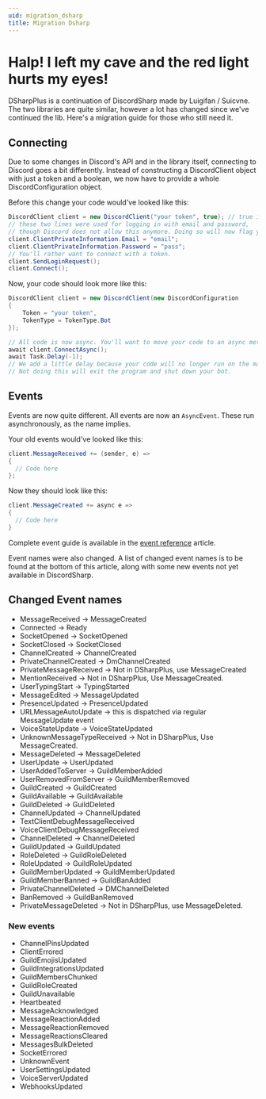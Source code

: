 ```yaml
---
uid: migration_dsharp
title: Migration Dsharp
---
```


# Halp! I left my cave and the red light hurts my eyes!

DSharpPlus is a continuation of DiscordSharp made by Luigifan / Suicvne. The two libraries are quite similar, however a 
lot has changed since we've continued the lib. Here's a migration guide for those who still need it.

## Connecting

Due to some changes in Discord's API and in the library itself, connecting to Discord goes a bit differently. Instead 
of constructing a DiscordClient object with just a token and a boolean, we now have to provide a whole 
DiscordConfiguration object.

Before this change your code would've looked like this:

```cs
DiscordClient client = new DiscordClient("your token", true); // true is for isbot.
// these two lines were used for logging in with email and password,
// though Discord does not allow this anymore. Doing so will now flag your account.
client.ClientPrivateInformation.Email = "email";
client.ClientPrivateInformation.Password = "pass";
// You'll rather want to connect with a token.
client.SendLoginRequest();
client.Connect();
```

Now, your code should look more like this:

```cs
DiscordClient client = new DiscordClient(new DiscordConfiguration
{
    Token = "your token",
    TokenType = TokenType.Bot
});

// All code is now async. You'll want to move your code to an async method.
await client.ConnectAsync();
await Task.Delay(-1);
// We add a little delay because your code will no longer run on the main thread.
// Not doing this will exit the program and shut down your bot.
```

## Events

Events are now quite different. All events are now an `AsyncEvent`. These run asynchronously, as the name implies.

Your old events would've looked like this:

```cs
client.MessageReceived += (sender, e) =>
{
  // Code here
};
```

Now they should look like this:

```cs
client.MessageCreated += async e =>
{
  // Code here
}
```

Complete event guide is available in the [event reference](xref:beyond_basics_events "Events") article.

Event names were also changed. A list of changed event names is to be found at the bottom of this article, along with 
some new events not yet available in DiscordSharp.

## Changed Event names

* MessageReceived -> MessageCreated
* Connected -> Ready
* SocketOpened -> SocketOpened
* SocketClosed -> SocketClosed
* ChannelCreated -> ChannelCreated
* PrivateChannelCreated -> DmChannelCreated
* PrivateMessageReceived -> Not in DSharpPlus, use MessageCreated
* MentionReceived -> Not in DSharpPlus, Use MessageCreated.
* UserTypingStart -> TypingStarted
* MessageEdited -> MessageUpdated
* PresenceUpdated -> PresenceUpdated
* URLMessageAutoUpdate -> this is dispatched via regular MessageUpdate event
* VoiceStateUpdate -> VoiceStateUpdated
* UnknownMessageTypeReceived -> Not in DSharpPlus, Use MessageCreated.
* MessageDeleted -> MessageDeleted
* UserUpdate -> UserUpdated
* UserAddedToServer -> GuildMemberAdded
* UserRemovedFromServer -> GuildMemberRemoved
* GuildCreated -> GuildCreated
* GuildAvailable -> GuildAvailable
* GuildDeleted -> GuildDeleted
* ChannelUpdated -> ChannelUpdated
* TextClientDebugMessageReceived
* VoiceClientDebugMessageReceived
* ChannelDeleted -> ChannelDeleted
* GuildUpdated -> GuildUpdated
* RoleDeleted -> GuildRoleDeleted
* RoleUpdated -> GuildRoleUpdated
* GuildMemberUpdated -> GuildMemberUpdated
* GuildMemberBanned -> GuildBanAdded
* PrivateChannelDeleted -> DMChannelDeleted
* BanRemoved -> GuildBanRemoved
* PrivateMessageDeleted -> Not in DSharpPlus, use MessageDeleted.

### New events

* ChannelPinsUpdated
* ClientErrored
* GuildEmojisUpdated
* GuildIntegrationsUpdated
* GuildMembersChunked
* GuildRoleCreated
* GuildUnavailable
* Heartbeated
* MessageAcknowledged
* MessageReactionAdded
* MessageReactionRemoved
* MessageReactionsCleared
* MessagesBulkDeleted
* SocketErrored
* UnknownEvent
* UserSettingsUpdated
* VoiceServerUpdated
* WebhooksUpdated
